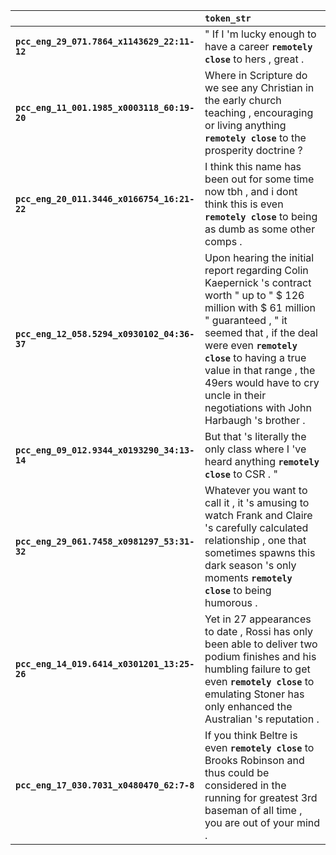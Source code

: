 |                                             | `token_str`                                                                                                                                                                                                                                                                                                                          |
|:--------------------------------------------|:-------------------------------------------------------------------------------------------------------------------------------------------------------------------------------------------------------------------------------------------------------------------------------------------------------------------------------------|
| **`pcc_eng_29_071.7864_x1143629_22:11-12`** | " If I 'm lucky enough to have a career __``remotely close``__ to hers , great .                                                                                                                                                                                                                                                     |
| **`pcc_eng_11_001.1985_x0003118_60:19-20`** | Where in Scripture do we see any Christian in the early church teaching , encouraging or living anything __``remotely close``__ to the prosperity doctrine ?                                                                                                                                                                         |
| **`pcc_eng_20_011.3446_x0166754_16:21-22`** | I think this name has been out for some time now tbh , and i dont think this is even __``remotely close``__ to being as dumb as some other comps .                                                                                                                                                                                   |
| **`pcc_eng_12_058.5294_x0930102_04:36-37`** | Upon hearing the initial report regarding Colin Kaepernick 's contract worth " up to " $ 126 million with $ 61 million " guaranteed , " it seemed that , if the deal were even __``remotely close``__ to having a true value in that range , the 49ers would have to cry uncle in their negotiations with John Harbaugh 's brother . |
| **`pcc_eng_09_012.9344_x0193290_34:13-14`** | But that 's literally the only class where I 've heard anything __``remotely close``__ to CSR . "                                                                                                                                                                                                                                    |
| **`pcc_eng_29_061.7458_x0981297_53:31-32`** | Whatever you want to call it , it 's amusing to watch Frank and Claire 's carefully calculated relationship , one that sometimes spawns this dark season 's only moments __``remotely close``__ to being humorous .                                                                                                                  |
| **`pcc_eng_14_019.6414_x0301201_13:25-26`** | Yet in 27 appearances to date , Rossi has only been able to deliver two podium finishes and his humbling failure to get even __``remotely close``__ to emulating Stoner has only enhanced the Australian 's reputation .                                                                                                             |
| **`pcc_eng_17_030.7031_x0480470_62:7-8`**   | If you think Beltre is even __``remotely close``__ to Brooks Robinson and thus could be considered in the running for greatest 3rd baseman of all time , you are out of your mind .                                                                                                                                                  |
